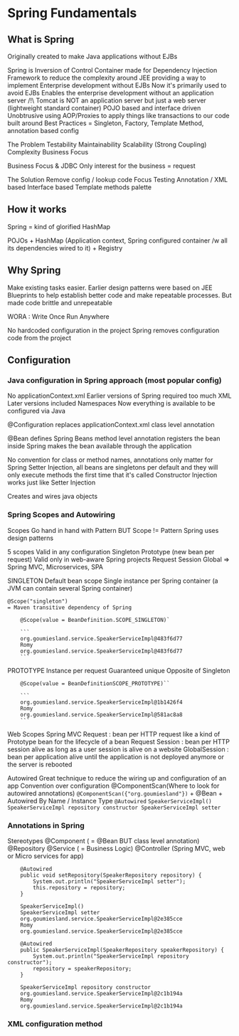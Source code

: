 # Spring Fundamentals

## What is Spring
Originally created to make  Java applications without EJBs

Spring is 
    Inversion of Control Container
    made for Dependency Injection
    Framework to reduce the complexity around JEE
    providing a way to implement Enterprise development without EJBs
    Now it's primarily used to avoid EJBs
    Enables the enterprise development without an application server
    /!\ Tomcat is NOT an application server but just a web server
        (lightweight standard container)
    POJO based and interface driven
    Unobtrusive
    using AOP/Proxies to apply things like transactions to our code
    built around Best Practices
        = Singleton, Factory, Template Method, annotation based config
        
The Problem
    Testability
    Maintainability
    Scalability
    (Strong Coupling)
    Complexity
    Business Focus
    
Business Focus & JDBC
    Only interest for the business = request
    
The Solution
    Remove config / lookup code
    Focus
    Testing
    Annotation / XML based
    Interface based
    Template methods palette
    
## How it works
Spring = kind of glorified HashMap

POJOs + HashMap (Application context, Spring configured container /w all its dependencies wired to it) + Registry

## Why Spring
Make existing tasks easier. Earlier design patterns were based on JEE Blueprints to help establish better code
and make repeatable processes. But made code brittle and unrepeatable

WORA : Write Once Run Anywhere

No hardcoded configuration in the project
Spring removes configuration code from the project

## Configuration
### Java configuration in Spring approach (most popular config)
No applicationContext.xml
Earlier versions of Spring required too much XML
Later versions included Namespaces
Now everything is available to be configured via Java

@Configuration
    replaces applicationContext.xml
    class level annotation
    
@Bean
    defines Spring Beans
    method level annotation
    registers the bean inside Spring
    makes the bean available through the application
    
No convention for class or method names, annotations only matter for Spring
Setter Injection, all beans are singletons per default
    and they will only execute methods the first time that it's called
Constructor Injection works just like Setter Injection

Creates and wires java objects

### Spring Scopes and Autowiring
Scopes
    Go hand in hand with Pattern
    BUT Scope != Pattern
    Spring uses design patterns
    
5 scopes
    Valid in any configuration
        Singleton
        Prototype (new bean per request)
    Valid only in web-aware Spring projects
        Request
        Session
        Global
        => Spring MVC, Microservices, SPA
        
SINGLETON
    Default bean scope
    Single instance per Spring container (a JVM can contain several Spring container)
    
    @Scope("singleton")
    = Maven transitive dependency of Spring
    
        @Scope(value = BeanDefinition.SCOPE_SINGLETON)`
        
        ```
        org.goumiesland.service.SpeakerServiceImpl@483f6d77
        Romy
        org.goumiesland.service.SpeakerServiceImpl@483f6d77
        ```

PROTOTYPE
    Instance per request
    Guaranteed unique
    Opposite of Singleton

        @Scope(value = BeanDefinitionSCOPE_PROTOTYPE)``

        ```
        org.goumiesland.service.SpeakerServiceImpl@1b1426f4
        Romy
        org.goumiesland.service.SpeakerServiceImpl@581ac8a8
        ```
        
Web Scopes
    Spring MVC
    Request : bean per HTTP request
        like a kind of Prototype bean for the lifecycle of a bean Request
    Session : bean per HTTP session
        alive as long as a user session is alive on a website
    GlobalSession : bean per application
        alive until the application is not deployed anymore or the server is rebooted

Autowired
    Great technique to reduce the wiring up and configuration of an app
    Convention over configuration
    @ComponentScan(Where to look for autowired annotations)
    ```@ComponentScan({"org.goumiesland"})```
        + @Bean
        + Autowired By Name / Instance Type
        `@Autowired`
            ```
                SpeakerServiceImpl()
                SpeakerServiceImpl repository constructor
                SpeakerServiceImpl setter
           ```

### Annotations in Spring
Stereotypes
    @Component ( = @Bean BUT class level annotation)
    @Repository
    @Service ( = Business Logic)
    @Controller (Spring MVC, web or Micro services for app)

```
    @Autowired
    public void setRepository(SpeakerRepository repository) {
        System.out.println("SpeakerServiceImpl setter");
        this.repository = repository;
    }

    SpeakerServiceImpl()
    SpeakerServiceImpl setter
    org.goumiesland.service.SpeakerServiceImpl@2e385cce
    Romy
    org.goumiesland.service.SpeakerServiceImpl@2e385cce
```
```
    @Autowired
    public SpeakerServiceImpl(SpeakerRepository speakerRepository) {
        System.out.println("SpeakerServiceImpl repository constructor");
        repository = speakerRepository;
    }

    SpeakerServiceImpl repository constructor
    org.goumiesland.service.SpeakerServiceImpl@2c1b194a
    Romy
    org.goumiesland.service.SpeakerServiceImpl@2c1b194a
```

### XML configuration method